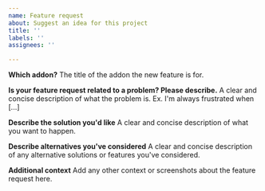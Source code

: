 ```yaml
---
name: Feature request
about: Suggest an idea for this project
title: ''
labels: ''
assignees: ''

---
```


**Which addon?**
The title of the addon the new feature is for.

**Is your feature request related to a problem? Please describe.**
A clear and concise description of what the problem is. Ex. I'm always frustrated when [...]

**Describe the solution you'd like**
A clear and concise description of what you want to happen.

**Describe alternatives you've considered**
A clear and concise description of any alternative solutions or features you've considered.

**Additional context**
Add any other context or screenshots about the feature request here.
